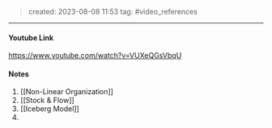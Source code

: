 > created: 2023-08-08 11:53
> tag: #video_references

---

#### Youtube Link
https://www.youtube.com/watch?v=VUXeQGsVbqU

#### Notes
1. [[Non-Linear Organization]]
2. [[Stock & Flow]]
3. [[Iceberg Model]]
4. 